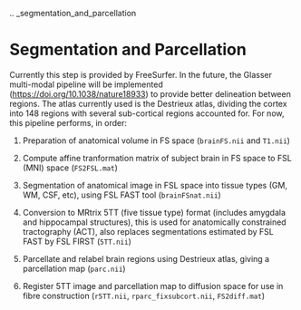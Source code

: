 .. _segmentation_and_parcellation

# Segmentation and Parcellation

Currently this step is provided by FreeSurfer. In the future, the Glasser multi-modal pipeline will be implemented (https://doi.org/10.1038/nature18933) to provide better delineation between regions. The atlas currently used is the Destrieux atlas, dividing the cortex into 148 regions with several sub-cortical regions accounted for. For now, this pipeline performs, in order:

  1) Preparation of anatomical volume in FS space (`brainFS.nii` and `T1.nii`)

  2) Compute affine tranformation matrix of subject brain in FS space to FSL (MNI) space (`FS2FSL.mat`)

  3) Segmentation of anatomical image in FSL space into tissue types (GM, WM, CSF, etc), using FSL FAST tool (`brainFSnat.nii`)

  4) Conversion to MRtrix 5TT (five tissue type) format (includes amygdala and hippocampal structures), this is used for anatomically constrained tractography (ACT), also replaces segmentations estimated by FSL FAST by FSL FIRST (`5TT.nii`)

  5) Parcellate and relabel brain regions using Destrieux atlas, giving a parcellation map (`parc.nii`)

  6) Register 5TT image and parcellation map to diffusion space for use in fibre construction (`r5TT.nii`, `rparc_fixsubcort.nii`, `FS2diff.mat`)
